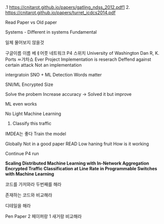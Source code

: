 

.1 https://cnitarot.github.io/papers/gatling_ndss_2012.pdf1
2. https://cnitarot.github.io/papers/turret_icdcs2014.pdf

Read Paper vs Old paper

Systems - Different in systems
Fundamental

일체 물어보지 않을것

구글이름
	이름
		베ㅔ어풋 네트워크
		P4 스위치
		University of Washington 
		Dan R, K. Ports
ㅆ갸차쇼
Ever 
Project Implementation is reserach
Deffend against certain attack
Not an implementation


intergratoin
	SNO + ML
	Detection
Words matter

SNI/ML
Encrypted Size

Solve the probem
Increase accuracy -> Solved it but improve

ML even works 

No Light Machine Learning


1. Classify this traffic

IMDEA는 좋다
Train the model

Globally
	Not in a good paper
		READ
Low haning fruit
How is it working

Continue P4 run


**Scaling Distributed Machine Learning with In-Network Aggregation**
**Encrypted Traffic Classification at Line Rate in Programmable Switches with Machine Learning**

코드를 가저와라
두번째를 해라

존재하는 코드와 비교해라

디테일을 해라

Pen Paper 2 페이퍼랑 1 새거랑 비교해라